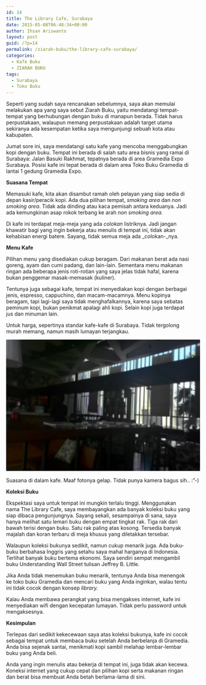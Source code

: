```yaml
---
id: 14
title: The Library Cafe, Surabaya
date: 2015-05-08T06:48:34+00:00
author: Ihsan Ariswanto
layout: post
guid: /?p=14
permalink: /ziarah-buku/the-library-cafe-surabaya/
categories:
  - Kafe Buku
  - ZIARAH BUKU
tags:
  - Surabaya
  - Toko Buku
---
```

Seperti yang sudah saya rencanakan sebelumnya, saya akan memulai melakukan apa yang saya sebut Ziarah Buku, yaitu mendatangi tempat-tempat yang berhubungan dengan buku di manapun berada. Tidak harus perpustakaan, walaupun memang perpustakaan adalah target utama sekiranya ada kesempatan ketika saya mengunjungi sebuah kota atau kabupaten.

Jumat sore ini, saya mendatangi satu kafe yang mencoba menggabungkan kopi dengan buku. Tempat ini berada di salah satu area bisnis yang ramai di Surabaya: Jalan Basuki Rakhmat, tepatnya berada di area Gramedia Expo Surabaya. Posisi kafe ini tepat berada di dalam area Toko Buku Gramedia di lantai 1 gedung Gramedia Expo.<!--more-->

**Suasana Tempat**

Memasuki kafe, kita akan disambut ramah oleh pelayan yang siap sedia di depan kasir/peracik kopi. Ada dua pilihan tempat, _smoking area_ dan _non smoking area_. Tidak ada dinding atau kaca pemisah antara keduanya. Jadi ada kemungkinan asap rokok terbang ke arah _non smoking area._

Di kafe ini terdapat meja-meja yang ada _colokan_ listriknya. Jadi jangan khawatir bagi yang ingin bekerja atau menulis di tempat ini, tidak akan kehabisan energi batere. Sayang, tidak semua meja ada _colokan-_nya.

**Menu Kafe**

Pilihan menu yang disediakan cukup beragam. Dari makanan berat ada nasi goreng, ayam dan cumi padang, dan lain-lain. Sementara menu makanan ringan ada beberapa jenis roti-rotian yang saya jelas tidak hafal, karena bukan penggemar masak-memasak (kuliner).

Tentunya juga sebagai kafe, tempat ini menyediakan kopi dengan berbagai jenis, espresso, cappuchino, dan macam-macamnya. Menu kopinya beragam, tapi lagi-lagi saya tidak menghafalkannya, karena saya sebatas peminum kopi, bukan penikmat apalagi ahli kopi. Selain kopi juga terdapat jus dan minuman lain.

Untuk harga, sepertinya standar kafe-kafe di Surabaya. Tidak tergolong murah memang, namun masih lumayan terjangkau.

<div id="attachment_15" style="width: 540px" class="wp-caption alignnone">
  <img class="wp-image-15" src="/wp-content/uploads/2015/05/unnamed-300x169.jpg" alt="The Library Cafe Surabaya" width="530" height="359" />
  
  <p class="wp-caption-text">
    Suasana di dalam kafe. Maaf fotonya gelap. Tidak punya kamera bagus sih.. :&#8221;-)
  </p>
</div>

**Koleksi Buku**

Ekspektasi saya untuk tempat ini mungkin terlalu tinggi. Menggunakan nama The Library Cafe, saya membayangkan ada banyak koleksi buku yang siap dibaca pengunjungnya. Sayang sekali, sesampainya di sana, saya hanya melihat satu lemari buku dengan empat tingkat rak. Tiga rak dari bawah terisi dengan buku. Satu rak paling atas kosong. Tersedia banyak majalah dan koran terbaru di meja khusus yang diletakkan tersebar.

Walaupun koleksi bukunya sedikit, namun cukup menarik juga. Ada buku-buku berbahasa Inggris yang setahu saya mahal harganya di Indonesia. Terlihat banyak buku bertema ekonomi. Saya sendiri sempat mengambil buku Understanding Wall Street tulisan Jeffrey B. Little.

Jika Anda tidak menemukan buku menarik, tentunya Anda bisa menengok ke toko buku Gramedia dan mencari buku yang Anda inginkan, walau tentu ini tidak cocok dengan konsep _library._

Kalau Anda membawa perangkat yang bisa mengakses internet, kafe ini menyediakan wifi dengan kecepatan lumayan. Tidak perlu password untuk mengaksesnya.

**Kesimpulan**

Terlepas dari sedikit kekecewaan saya atas koleksi bukunya, kafe ini cocok sebagai tempat untuk membaca buku setelah Anda berbelanja di Gramedia. Anda bisa sejenak santai, menikmati kopi sambil melahap lembar-lembar buku yang Anda beli.

Anda yang ingin menulis atau bekerja di tempat ini, juga tidak akan kecewa. Koneksi internet yang cukup cepat dan pilihan kopi serta makanan ringan dan berat bisa membuat Anda betah berlama-lama di sini.